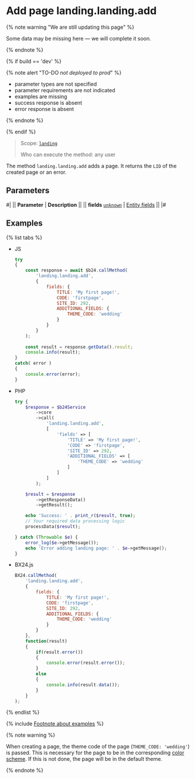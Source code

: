 # Add page landing.landing.add

{% note warning "We are still updating this page" %}

Some data may be missing here — we will complete it soon.

{% endnote %}

{% if build == 'dev' %}

{% note alert "TO-DO _not deployed to prod_" %}

- parameter types are not specified
- parameter requirements are not indicated
- examples are missing
- success response is absent
- error response is absent

{% endnote %}

{% endif %}

> Scope: [`landing`](../../../scopes/permissions.md)
>
> Who can execute the method: any user

The method `landing.landing.add` adds a page. It returns the `LID` of the created page or an error.

## Parameters

#|
|| **Parameter** | **Description** ||
|| **fields**
[`unknown`](../../../data-types.md) | [Entity fields](../index.md) ||
|#

## Examples

{% list tabs %}

- JS

    ```js
    try
    {
    	const response = await $b24.callMethod(
    		'landing.landing.add',
    		{
    			fields: {
    				TITLE: 'My first page!',
    				CODE: 'firstpage',
    				SITE_ID: 292,
    				ADDITIONAL_FIELDS: {
    					THEME_CODE: 'wedding'
    				}
    			}
    		}
    	);
    	
    	const result = response.getData().result;
    	console.info(result);
    }
    catch( error )
    {
    	console.error(error);
    }
    ```

- PHP

    ```php
    try {
        $response = $b24Service
            ->core
            ->call(
                'landing.landing.add',
                [
                    'fields' => [
                        'TITLE' => 'My first page!',
                        'CODE' => 'firstpage',
                        'SITE_ID' => 292,
                        'ADDITIONAL_FIELDS' => [
                            'THEME_CODE' => 'wedding'
                        ]
                    ]
                ]
            );
    
        $result = $response
            ->getResponseData()
            ->getResult();
    
        echo 'Success: ' . print_r($result, true);
        // Your required data processing logic
        processData($result);
    
    } catch (Throwable $e) {
        error_log($e->getMessage());
        echo 'Error adding landing page: ' . $e->getMessage();
    }
    ```

- BX24.js

    ```js
    BX24.callMethod(
        'landing.landing.add',
        {
            fields: {
                TITLE: 'My first page!',
                CODE: 'firstpage',
                SITE_ID: 292,
                ADDITIONAL_FIELDS: {
                    THEME_CODE: 'wedding'
                }
            }
        },
        function(result)
        {
            if(result.error())
            {
                console.error(result.error());
            }
            else
            {
                console.info(result.data());
            }
        }
    );
    ```

{% endlist %}

{% include [Footnote about examples](../../../../_includes/examples.md) %}

{% note warning %}

When creating a page, the theme code of the page (`THEME_CODE: 'wedding'`) is passed. This is necessary for the page to be in the corresponding [color scheme](../color-themes.md). If this is not done, the page will be in the default theme.

{% endnote %}